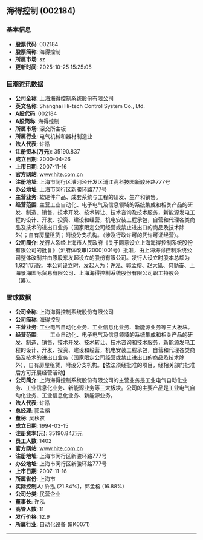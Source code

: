## 海得控制 (002184)

### 基本信息

- **股票代码**: 002184
- **股票简称**: 海得控制
- **所属市场**: sz
- **更新时间**: 2025-10-25 15:25:05

### 巨潮资讯数据

- **公司全称**: 上海海得控制系统股份有限公司
- **英文名称**: Shanghai Hi-tech Control System Co., Ltd.
- **A股代码**: 002184
- **A股简称**: 海得控制
- **所属市场**: 深交所主板
- **所属行业**: 电气机械和器材制造业
- **法人代表**: 许泓
- **注册资本(万元)**: 35190.837
- **成立日期**: 2000-04-26
- **上市日期**: 2007-11-16
- **官方网站**: www.hite.com.cn
- **注册地址**: 上海市闵行区漕河泾开发区浦江高科技园新骏环路777号
- **办公地址**: 上海市闵行区新骏环路777号
- **主营业务**: 软硬件产品、成套系统与工程的研发、生产和销售。
- **经营范围**: 主营工业自动化、电子电气及信息领域的系统集成和相关产品的研发、制造、销售、技术开发、技术转让、技术咨询及技术服务，新能源发电工程的设计、开发、投资、建设和经营，机电安装工程承包，自营和代理各类商品及技术的进出口业务（国家限定公司经营或禁止进出口的商品及技术除外）；自有房屋租赁；附设分支机构。（涉及行政许可的凭许可证经营）。
- **公司简介**: 发行人系经上海市人民政府《关于同意设立上海海得控制系统股份有限公司的批复》（沪府体改审[2000]001号）批准，由上海海得控制系统公司整体改制并由原股东发起设立的股份有限公司。发行人设立时股本总额为1,921.1万股。本公司设立时，发起人为：许泓、郭孟榕、赵大砥、何勤奋、上海景海国际贸易有限公司、上海海得控制系统股份有限公司职工持股会（筹）。

### 雪球数据

- **公司全称**: 上海海得控制系统股份有限公司
- **公司简称**: 海得控制
- **主营业务**: 工业电气自动化业务、工业信息化业务、新能源业务等三大板块。
- **经营范围**: 　　工业自动化、电子电气及信息领域的系统集成和相关产品的研发、制造、销售、技术开发、技术转让、技术咨询和技术服务，新能源发电工程的设计、开发、投资、建设和经营，机电安装工程承包，自营和代理各类商品及技术的进出口业务（国家限定公司经营或禁止进出口的商品及技术除外），自有房屋租赁，附设分支机构。【依法须经批准的项目，经相关部门批准后方可开展经营活动】
- **公司简介**: 上海海得控制系统股份有限公司的主营业务是工业电气自动化业务、工业信息化业务、新能源业务等三大板块。公司的主要产品是工业电气自动化业务、工业信息化业务、新能源业务。
- **法人代表**: 许泓
- **总经理**: 郭孟榕
- **董秘**: 吴秋农
- **成立日期**: 1994-03-15
- **注册资本(元)**: 35190.84万元
- **员工人数**: 1402
- **官方网站**: www.hite.com.cn
- **注册地址**: 上海市闵行区新骏环路777号
- **办公地址**: 上海市闵行区新骏环路777号
- **上市日期**: 2007-11-16
- **所属省份**: 上海市
- **实际控制人**: 许泓 (21.84%)，郭孟榕 (16.88%)
- **公司分类**: 民营企业
- **董事长**: 许泓
- **高管人数**: 11
- **发行价格**: 12.9
- **所属行业**: 自动化设备 (BK0071)

---